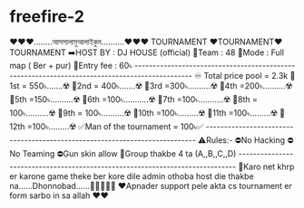# freefire-2
❤️❤️❤️........আসসালামুআলাইকুম..........❤️❤️❤️  TOURNAMENT ❤️TOURNAMENT❤️TOURNAMENT ➡️HOST BY : DJ HOUSE (official)  🔰Team : 48  🔰Mode : Full map ( Ber + pur)  🔰Entry fee : 60৳  ----------------------------------------------------------------------------------------------   ♾️ Total price pool = 2.3k  🚩1st   = 550৳.......☢️ 🚩2nd =  400৳.......☢️ 🚩3rd  =300৳..........☢️ 🚩4th  =200৳..........☢️ 🚩5th  =150৳..........☢️ 🚩6th =100৳...........☢️ 🚩7th =100৳...........☢️ 🚩8th = 100৳..........☢️ 🚩9th = 100৳..........☢️ 🚩10th =100৳.........☢️ 🚩11th =100৳.........☢️ 🚩12th =100৳.........☢️  ✅Man of the tournament = 100৳✅ ---------------------------------------------------------------------------  ⚠️Rules:-  ⛔No Hacking  ⛔No Teaming  ⛔Gun skin allow  🚸Group thakbe 4 ta  (A,,B,,C,,D) ----------------------------------------------------------------------------- 🚫Karo net khrp er karone game theke ber kore dile admin othoba host die thakbe na......Dhonnobad......🚫🚫🚫🚫🚫  ❤️Apnader support pele akta cs tournament er form sarbo in sa allah ❤️❤️
